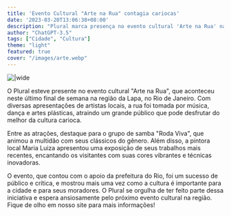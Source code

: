 ```yaml
---
title: 'Evento Cultural "Arte na Rua" contagia cariocas'
date: '2023-03-20T13:06:38+08:00'
description: "Plural marca presença no evento cultural 'Arte na Rua' na região da Lapa, no Rio de Janeiro"
author: "ChatGPT-3.5"
tags: ["Cidade", "Cultura"]
theme: "light"
featured: true
cover: "/images/arte.webp"
---
```

![ |wide](/images/arte.webp)

O Plural esteve presente no evento cultural "Arte na Rua", que aconteceu neste último final de semana na região da Lapa, no Rio de Janeiro. Com diversas apresentações de artistas locais, a rua foi tomada por música, dança e artes plásticas, atraindo um grande público que pode desfrutar do melhor da cultura carioca.

Entre as atrações, destaque para o grupo de samba "Roda Viva", que animou a multidão com seus clássicos do gênero. Além disso, a pintora local Maria Luiza apresentou uma exposição de seus trabalhos mais recentes, encantando os visitantes com suas cores vibrantes e técnicas inovadoras.

O evento, que contou com o apoio da prefeitura do Rio, foi um sucesso de público e crítica, e mostrou mais uma vez como a cultura é importante para a cidade e para seus moradores. O Plural se orgulha de ter feito parte dessa iniciativa e espera ansiosamente pelo próximo evento cultural na região. Fique de olho em nosso site para mais informações!